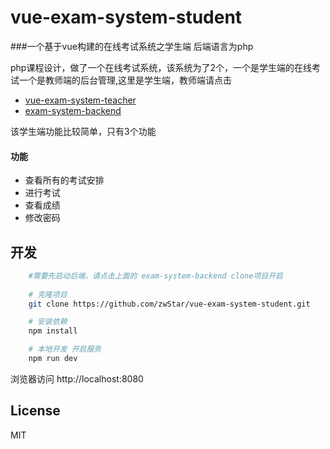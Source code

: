
# vue-exam-system-student
###一个基于vue构建的在线考试系统之学生端 后端语言为php 


php课程设计，做了一个在线考试系统，该系统为了2个，一个是学生端的在线考试一个是教师端的后台管理,这里是学生端，教师端请点击 
 -  [vue-exam-system-teacher](https://github.com/zwStar/vue-exam-system-manage)  
 -  [exam-system-backend](https://github.com/zwStar/exam-system-backend) 


该学生端功能比较简单，只有3个功能
#### 功能
- 查看所有的考试安排
- 进行考试
- 查看成绩
- 修改密码

## 开发 
```bash
    #需要先启动后端，请点击上面的 exam-system-backend clone项目开启
    
    # 克隆项目
    git clone https://github.com/zwStar/vue-exam-system-student.git

    # 安装依赖
    npm install

    # 本地开发 开启服务
    npm run dev
```
浏览器访问 http://localhost:8080


## License

MIT